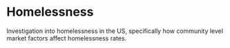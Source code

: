 # Homelessness
Investigation into homelessness in the US, specifically how community level market factors affect homelessness rates.
